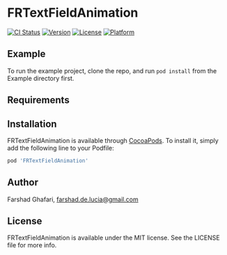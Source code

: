 # FRTextFieldAnimation

[![CI Status](https://img.shields.io/travis/farshad.de.lucia@gmail.com/FRTextFieldAnimation.svg?style=flat)](https://travis-ci.org/farshad.de.lucia@gmail.com/FRTextFieldAnimation)
[![Version](https://img.shields.io/cocoapods/v/FRTextFieldAnimation.svg?style=flat)](https://cocoapods.org/pods/FRTextFieldAnimation)
[![License](https://img.shields.io/cocoapods/l/FRTextFieldAnimation.svg?style=flat)](https://cocoapods.org/pods/FRTextFieldAnimation)
[![Platform](https://img.shields.io/cocoapods/p/FRTextFieldAnimation.svg?style=flat)](https://cocoapods.org/pods/FRTextFieldAnimation)

## Example

To run the example project, clone the repo, and run `pod install` from the Example directory first.

## Requirements

## Installation

FRTextFieldAnimation is available through [CocoaPods](https://cocoapods.org). To install
it, simply add the following line to your Podfile:

```ruby
pod 'FRTextFieldAnimation'
```

## Author

Farshad Ghafari, farshad.de.lucia@gmail.com

## License

FRTextFieldAnimation is available under the MIT license. See the LICENSE file for more info.
